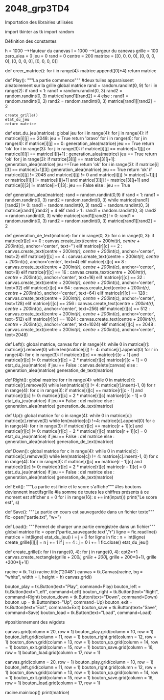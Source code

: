 # 2048_grp3TD4
Importation des librairies utilisées

import tkinter as tk 
import random

Définition des constantes

h = 1000 -->Hauteur du canevas
l = 1000 -->Largeur du canevas
grille = 100
zero_alea = 0
jeu = 0
rand = 0
centre = 200
matrice = [[0, 0, 0, 0],
           [0, 0, 0, 0],
           [0, 0, 0, 0],
           [0, 0, 0, 0]]


def creer_matrice():
    for i in range(4):
        matrice.append([0]*4)
    return matrice


def Play():
    """La partie commence"""
    #deux tuiles apparaissent aléatoirement sur la grille
    global matrice
    rand = random.randint(0, 9)
    for i in range(2):
        if rand < 1:
            rand1 = random.randint(0, 3)
            rand2 = random.randint(0, 3)
            matrice[rand1][rand2] = 4
        else :
            rand1 = random.randint(0, 3)
            rand2 = random.randint(0, 3)
            matrice[rand1][rand2] = 2

    create_grille()
    etat_du_jeu
    return matrice



def etat_du_jeu(matrice):
    global jeu
    for i in range(4):
        for j in range(4):
            if matrice[i][j] == 2048:
                jeu = True
                return 'bravo'
    for i in range(4):
        for j in range(4):
            if matrice[i][j] == 0:
                generation_alea(matrice)
                jeu == True
                return 'ok'
    for i in range(3):
        for j in range(3):
            if matrice[i][j] == matrice[i+1][j] or matrice[i][j] == matrice[i][j+1] :
                generation_alea(matrice)
                jeu == True
                return 'ok'
    for j in range(3):
        if matrice[3][j] == matrice[3][j+1]:
            generation_alea(matrice)
            jeu ==True
            return 'ok'
    for i in range(3):
        if matrice[i][3] == matrice[i+1][3]:
            generation_alea(matrice)
            jeu == True
            return 'ok'
    if matrice[i][j] != 2048 and matrice[i][j] != 0 and matrice[i][j] != matrice[i+1][j] or matrice[i][j] != matrice[i][j+1] and matrice[3][j] != matrice[3][j+1] and matrice[i][3] != matrice[i+1][3]:
        jeu == False
    else : 
        jeu == True

def generation_alea(matrice):
    rand = random.randint(0,9)
    if rand < 1:
        rand1 = random.randint(0, 3)
        rand2 = random.randint(0, 3)
        while matrice[rand1][rand2] != 0:
            rand1 = random.randint(0, 3)
            rand2 = random.randint(0, 3)
        matrice[rand1][rand2] = 4
    elif rand > 1 :
        rand1 = random.randint(0, 3)
        rand2 = random.randint(0, 3)
        while matrice[rand1][rand2] != 0:
            rand1 = random.randint(0, 3)
            rand2 = random.randint(0, 3)
        matrice[rand1][rand2] = 2


def generation_de_text(matrice):
    for r in range(0, 3):
        for c in range(0, 3):
            if matrice[r][c] == 0 :
                canvas.create_text(centre + 200*int(r), centre + 200*int(c), anchor='center', text='')
            elif matrice[r][c] == 2 : 
                canvas.create_text(centre + 200*int(r), centre + 200*int(c), anchor='center', text=2)
            elif matrice[r][c] == 4 :
                canvas.create_text(centre + 200*int(r), centre + 200*int(c), anchor='center', text=4)
            elif matrice[r][c] == 8 :
                canvas.create_text(centre + 200*int(r), centre + 200*int(c), anchor='center', text=8)
            elif matrice[r][c] == 16 :
                canvas.create_text(centre + 200*int(r), centre + 200*int(c), anchor='center', text=16)
            elif matrice[r][c] == 32 :
                canvas.create_text(centre + 200*int(r), centre + 200*int(c), anchor='center', text=32)
            elif matrice[r][c] == 64 :
                canvas.create_text(centre + 200*int(r), centre + 200*int(c), anchor='center', text=64)
            elif matrice[r][c] == 128 :
                canvas.create_text(centre + 200*int(r), centre + 200*int(c), anchor='center', text=128)
            elif matrice[r][c] == 256 :
                canvas.create_text(centre + 200*int(r), centre + 200*int(c), anchor='center', text=256)
            elif matrice[r][c] == 512 :
                canvas.create_text(centre + 200*int(r), centre + 200*int(c), anchor='center', text=512)
            elif matrice[r][c] == 1024 :
                canvas.create_text(centre + 200*int(r), centre + 200*int(c), anchor='center', text=1024)
            elif matrice[r][c] == 2048 :
                canvas.create_text(centre + 200*int(r), centre + 200*int(c), anchor='center', text=2048)




def Left():
    global matrice, canvas
    for r in range(4):
        while 0 in matrice[r]:
            matrice[r].remove(0)
        while len(matrice[r]) != 4:
            matrice[r].append(0)
    for r in range(4):
        for c in range(3):
            if matrice[r][c] == matrice[r][c + 1] and matrice[r][c] != 0:
                matrice[r][c] = 2 * matrice[r][c]
                matrice[r][c + 1] = 0
    etat_du_jeu(matrice)
    if jeu == False :
        canvas.delete(canvas)
    else :
        generation_alea(matrice)
        generation_de_text(matrice)
        



def Right():
    global matrice
    for r in range(4):
        while 0 in matrice[r]:
            matrice[r].remove(0)
        while len(matrice[r]) != 4:
            matrice[r].insert(-1, 0)
    for r in range(4):
        for c in range(3):
            if matrice[r][c] == matrice[r][c - 1] and matrice[r][c] != 0:
                matrice[r][c] = 2 * matrice[r][c]
                matrice[r][c - 1] = 0
    etat_du_jeu(matrice)
    if jeu == False :
            del matrice
    else :
        generation_alea(matrice)
        generation_de_text(matrice)


def Up():
    global matrice
    for c in range(4):
        while 0 in matrice[c]:
            matrice[c].remove(0)
        while len(matrice[c]) !=4:
            matrice[c].append(0)
    for c in range(4):
        for r in range(3):
            if matrice[r][c] == matrice[r + 1][c] and matrice[r][c] != 0:
                matrice[r][c] = 2 * matrice[r][c]
                matrice[r + 1][c] = 0
    etat_du_jeu(matrice) 
    if jeu == False :
        del matrice
    else :
            generation_alea(matrice)
            generation_de_text(matrice)


def Down():
    global matrice
    for c in range(4): 
        while 0 in matrice[c]:
            matrice[c].remove(0)
        while len(matrice[c]) != 4:
            matrice[c].insert(-1, 0)
    for c in range(4):
        for r in range(3):
            if matrice[r][c] == matrice[r - 1][c] and matrice[r][c] != 0:
                matrice[r][c] = 2 * matrice[r][c]
                matrice[r - 1][c] = 0
    etat_du_jeu(matrice)
    if jeu == False :
        del matrice
    else :
        generation_alea(matrice)
        generation_de_text(matrice)


def Exit():
    """La partie est finie et le score s'affiche"""
    #les boutons deviennent inactifsgrille
    #la somme de toutes les chiffres présents à ce moment est afficher
    s = 0
    for i in range(16):
        s += int(input())
    print("Le score est", s)


def Save():
    """La partie en cours est sauvegardée dans un fichier texte"""
    fic=open("partie.txt", "w+")


def Load():
    """Permet de charger une partie enregistrée dans un fichier"""
    global matrice 
    fic = open("partie_sauvegarde.text","r")
    ligne = fic.readline()
    matrice = int(ligne)
    etat_du_jeu()
    i = j = 0
    for ligne in fic :
        n = int(ligne)
        create_grille[i][j] = n
        j += 1
        if j == 4 :
            j = 0
            i += 1
    fic.close()
    etat_du_jeu()


def create_grille():
    for i in range(0, 4):
        for j in range(0, 4):
            cpt2=+1
            canvas.create_rectangle(grille + 200*i, grille + 200*j, grille + 200*(i+1), grille +200*(j+1))
            




racine = tk.Tk()
racine.title("2048")
canvas = tk.Canvas(racine, bg = "white", width = l, height = h)
canvas.grid()

bouton_play = tk.Button(text="Play", command=Play)
bouton_left = tk.Button(text="Left", command=Left)
bouton_right = tk.Button(text="Right", command=Right)
bouton_down = tk.Button(text="Down", command=Down)
bouton_up = tk.Button(text="Up", command=Up)
bouton_exit = tk.Button(text="Exit", command=Exit)
bouton_save = tk.Button(text="Save", command=Save)
bouton_load = tk.Button(text="Load", command=Load)

#positionnement des wigdets

canvas.grid(column = 20, row = 1)
bouton_play.grid(column = 10, row = 1)
bouton_left.grid(column = 11, row = 1)
bouton_right.grid(column = 12, row = 1)
bouton_down.grid(column = 13, row = 1)
bouton_up.grid(column = 14, row = 1)
bouton_exit.grid(column = 15, row = 1)
bouton_save.grid(column = 16, row = 1)
bouton_load.grid(column = 17, row = 1)


canvas.grid(column = 20, row = 1)
bouton_play.grid(column = 10, row = 1)
bouton_left.grid(column = 11, row = 1)
bouton_right.grid(column = 12, row = 1)
bouton_down.grid(column = 13, row = 1)
bouton_up.grid(column = 14, row = 1)
bouton_exit.grid(column = 15, row = 1)
bouton_save.grid(column = 16, row = 1)
bouton_load.grid(column = 17, row = 1)


racine.mainloop()
print(matrice)
